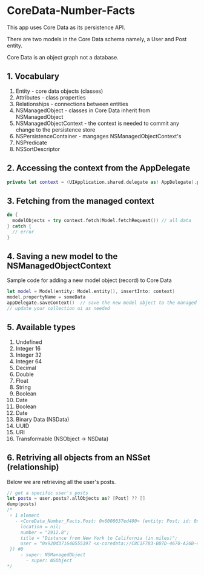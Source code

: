 # CoreData-Number-Facts

This app uses Core Data as its persistence API. 

There are two models in the Core Data schema namely, a User and Post entity. 

Core Data is an object graph not a database. 

## 1. Vocabulary 

1. Entity - core data objects (classes)
1. Attributes - class properties
1. Relationships - connections between entities
1. NSManagedObject - classes in Core Data inherit from NSManagedObject
1. NSManagedObjectContext - the context is needed to commit any change to the persistence store
1. NSPersistenceContainer - mangages NSManagedObjectContext's
1. NSPredicate 
1. NSSortDescriptor


## 2. Accessing the context from the AppDelegate 

```swift
private let context = (UIApplication.shared.delegate as! AppDelegate).persistentContainer.viewContext
```

## 3. Fetching from the managed context 

```swift 
do {
  modelObjects = try context.fetch(Model.fetchRequest()) // all data
} catch {
  // error
}
```

## 4. Saving a new model to the NSManagedObjectContext

Sample code for adding a new model object (record) to Core Data 

```swift 
let model = Model(entity: Model.entity(), insertInto: context)
model.propertyName = someData 
appDelegate.saveContext()  // save the new model object to the managed object content
// update your collection ui as needed 
```

## 5. Available types 

1. Undefined 
1. Integer 16
1. Integer 32
1. Integer 64
1. Decimal 
1. Double 
1. Float 
1. String 
1. Boolean
1. Date
1. Boolean
1. Date 
1. Binary Data (NSData) 
1. UUID 
1. URI 
1. Transformable (NSObject -> NSData)


## 6. Retriving all objects from an NSSet (relationship) 

Below we are retrieving all the user's posts.

```swift 
// get a specific user's posts
let posts = user.posts?.allObjects as? [Post] ?? []
dump(posts)
/*
 ▿ 1 element
   - <CoreData_Number_Facts.Post: 0x6000037ed400> (entity: Post; id: 0x920d371640595395 <x-coredata://C8C1F783-B07D-4670-A26B-4026C71513C7/Post/p2>; data: {
     location = nil;
     number = "2912.8";
     title = "Distance from New York to California (in miles)";
     user = "0x920d371640555397 <x-coredata://C8C1F783-B07D-4670-A26B-4026C71513C7/User/p1>";
 }) #0
     - super: NSManagedObject
       - super: NSObject
*/
```
